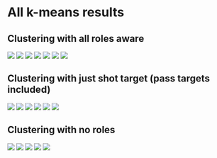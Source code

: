 # All k-means results

## Clustering with all roles aware
![](../output/all_roles_clustered_corner_paths.png)
![](../output/all_roles_clustered_corners_cluster_0.png)
![](../output/all_roles_clustered_corners_cluster_1.png)
![](../output/all_roles_clustered_corners_cluster_2.png)
![](../output/all_roles_clustered_corners_cluster_3.png)
![](../output/all_roles_clustered_corners_cluster_4.png)
![](../output/all_roles_corner_clusters_pca.png)

## Clustering with just shot target (pass targets included)
![](../output/shot_target_aware_clustered_corner_paths.png)
![](../output/shot_target_aware_clustered_corners_cluster_0.png)
![](../output/shot_target_aware_clustered_corners_cluster_1.png)
![](../output/shot_target_aware_clustered_corners_cluster_2.png)
![](../output/shot_target_aware_clustered_corners_cluster_3.png)
![](../output/shot_target_corner_clusters_pca.png)

## Clustering with no roles
![](../output/no_roles_clustered_corner_paths.png)
![](../output/no_roles_clustered_corners_cluster_0.png)
![](../output/no_roles_clustered_corners_cluster_1.png)
![](../output/no_roles_clustered_corners_cluster_2.png)
![](../output/no_roles_corner_clusters_pca.png)